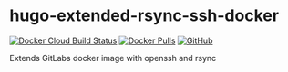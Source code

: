 # hugo-extended-rsync-ssh-docker

[![Docker Cloud Build Status](https://img.shields.io/docker/cloud/build/poehlerf/hugo-extended-rsync-ssh)](https://hub.docker.com/r/poehlerf/hugo-extended-rsync-ssh/builds)
[![Docker Pulls](https://img.shields.io/docker/pulls/poehlerf/hugo-extended-rsync-ssh)](https://hub.docker.com/r/poehlerf/hugo-extended-rsync-ssh)
[![GitHub](https://img.shields.io/github/license/poehlerflorian/hugo-extended-rsync-ssh-docker)](https://github.com/poehlerflorian/hugo-extended-rsync-ssh-docker/blob/master/LICENSE)

Extends GitLabs docker image with openssh and rsync
